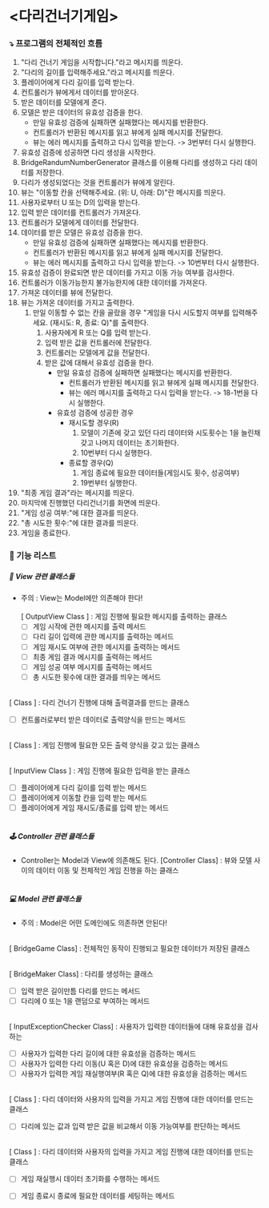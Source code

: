 # <다리건너기게임>
### ⤵️ 프로그램의 전체적인 흐름
1. "다리 건너기 게임을 시작합니다."라고 메시지를 띄운다.
2. "다리의 길이를 입력해주세요."라고 메시지를 띄운다.
3. 플레이어에게 다리 길이를 입력 받는다.
4. 컨트롤러가 뷰에게서 데이터를 받아온다.
5. 받은 데이터를 모델에게 준다.
6. 모델은 받은 데이터의 유효성 검증을 한다.
    - 만일 유효성 검증에 실패하면 실패했다는 메시지를 반환한다.
    - 컨트롤러가 반환된 메시지를 읽고 뷰에게 실패 메시지를 전달한다.
    - 뷰는 에러 메시지를 출력하고 다시 입력을 받는다. -> 3번부터 다시 실행한다.
7. 유효성 검증에 성공하면 다리 생성을 시작한다.
8. BridgeRandumNumberGenerator 클래스를 이용해 다리를 생성하고 다리 데이터를 저장한다.
9. 다리가 생성되었다는 것을 컨트롤러가 뷰에게 알린다.
10. 뷰는 "이동할 칸을 선택해주세요. (위: U, 아래: D)"란 메시지를 띄운다.
11. 사용자로부터 U 또는 D의 입력을 받는다.
12. 입력 받은 데이터를 컨트롤러가 가져온다.
13. 컨트롤러가 모델에게 데이터를 전달한다.
14. 데이터를 받은 모델은 유효성 검증을 한다.
    - 만일 유효성 검증에 실패하면 실패했다는 메시지를 반환한다.
    - 컨트롤러가 반환된 메시지를 읽고 뷰에게 실패 메시지를 전달한다.
    - 뷰는 에러 메시지를 출력하고 다시 입력을 받는다. -> 10번부터 다시 실행한다.
15. 유효성 검증이 완료되면 받은 데이터를 가지고 이동 가능 여부를 검사한다.
16. 컨트롤러가 이동가능한지 불가능한지에 대한 데이터를 가져온다.
17. 가져온 데이터를 뷰에 전달한다.
18. 뷰는 가져온 데이터를 가지고 출력한다.
    1. 만일 이동할 수 없는 칸을 골랐을 경우 "게임을 다시 시도할지 여부를 입력해주세요. (재시도: R, 종료: Q)"를 출력한다.
       1. 사용자에게 R 또는 Q를 입력 받는다.
       2. 입력 받은 값을 컨트롤러에 전달한다.
       3. 컨트롤러는 모델에게 값을 전달한다.
       4. 받은 값에 대해서 유효성 검증을 한다.
          - 만일 유효성 검증에 실패하면 실패했다는 메시지를 반환한다.
            - 컨트롤러가 반환된 메시지를 읽고 뷰에게 실패 메시지를 전달한다.
            - 뷰는 에러 메시지를 출력하고 다시 입력을 받는다. -> 18-1번을 다시 실행한다.
          - 유효성 검증에 성공한 경우
            - 재시도할 경우(R)
              1. 모델이 기존에 갖고 있던 다리 데이터와 시도횟수는 1을 늘린채 갖고 나머지 데이터는 초기화한다.
              2. 10번부터 다시 실행한다.
            - 종료할 경우(Q)
              1. 게임 종료에 필요한 데이터들(게임시도 횟수, 성공여부)
              2. 19번부터 실행한다.
19. "최종 게임 결과"라는 메시지를 띄운다.
20. 마지막에 진행했던 다리건너기를 화면에 띄운다.
21. "게임 성공 여부:"에 대한 결과를 띄운다.
22. "총 시도한 횟수:"에 대한 결과를 띄운다.
23. 게임을 종료한다.

### 📝 기능 리스트
##### 👀 View 관련 클래스들
- 주의 : View는 Model에만 의존해야 한다!
<br><br>
[ OutputView Class ] : 게임 진행에 필요한 메시지를 출력하는 클래스
  - [ ] 게임 시작에 관한 메시지를 출력 메서드
  - [ ] 다리 길이 입력에 관한 메시지를 출력하는 메서드
  - [ ] 게임 재시도 여부에 관한 메시지를 출력하는 메서드
  - [ ] 최종 게임 결과 메시지를 출력하는 메서드
  - [ ] 게임 성공 여부 메시지를 출력하는 메서드
  - [ ] 총 시도한 횟수에 대한 결과를 띄우는 메서드
  <br><br>

[ Class ] : 다리 건너기 진행에 대해 출력결과를 만드는 클래스
  - [ ] 컨트롤러로부터 받은 데이터로 출력양식을 만드는 메서드
  <br><br>

[ Class ] : 게임 진행에 필요한 모든 출력 양식을 갖고 있는 클래스
  <br><br>

[ InputView Class ]  : 게임 진행에 필요한 입력을 받는 클래스
  - [ ] 플레이어에게 다리 길이를 입력 받는 메서드
  - [ ] 플레이어에게 이동할 칸을 입력 받는 메서드
  - [ ] 플레이어에게 게임 재시도/종료를 입력 받는 메서드
  <br><br>

##### 🕹 Controller 관련 클래스들
- Controller는 Model과 View에 의존해도 된다.
[Controller Class] : 뷰와 모델 사이의 데이터 이동 및 전체적인 게임 진행을 하는 클래스
<br><br>

##### 💻 Model 관련 클래스들
- 주의 : Model은 어떤 도메인에도 의존하면 안된다!
  <br><br>

[ BridgeGame Class] : 전체적인 동작이 진행되고 필요한 데이터가 저장된 클래스
  <br><br>

[ BridgeMaker Class] : 다리를 생성하는 클래스
- [ ] 입력 받은 길이만틈 다리를 만드는 메서드
- [ ] 다리에 0 또는 1을 랜덤으로 부여하는 메서드
  <br><br>

[ InputExceptionChecker Class] : 사용자가 입력한 데이터들에 대해 유효성을 검사하는 
- [ ] 사용자가 입력한 다리 길이에 대한 유효성을 검증하는 메서드
- [ ] 사용자가 입력한 다리 이동(U 혹은 D)에 대한 유효성을 검증하는 메서드
- [ ] 사용자가 입력한 게임 재실행여부(R 혹은 Q)에 대한 유효성을 검증하는 메서드
  <br><br>

[ Class ] : 다리 데이터와 사용자의 입력을 가지고 게임 진행에 대한 데이터를 만드는 클래스
- [ ] 다리에 있는 값과 입력 받은 값을 비교해서 이동 가능여부를 판단하는 메서드
  <br><br>

[ Class ] : 다리 데이터와 사용자의 입력을 가지고 게임 진행에 대한 데이터를 만드는 클래스
- [ ] 게임 재실행시 데이터 초기화를 수행하는 메서드
- [ ] 게임 종료시 종료에 필요한 데이터를 세팅하는 메서드

